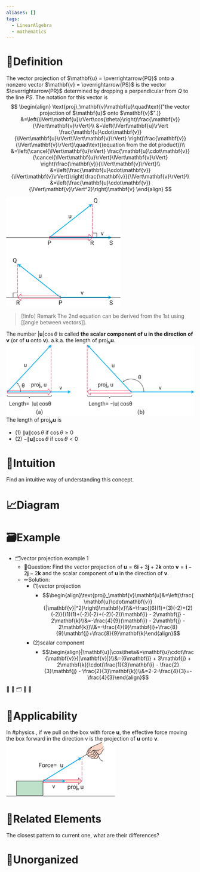 ```yaml
---
aliases: []
tags:
  - LinearAlgebra
  - mathematics
---
```



# 📝Definition
The vector projection of $\mathbf{u} = \overrightarrow{PQ}$ onto a nonzero vector $\mathbf{v} = \overrightarrow{PS}$ is the vector $\overrightarrow{PR}$ determined by dropping a perpendicular from $Q$ to the line $PS$. The notation for this vector is
$$
\begin{align}
\text{proj}_\mathbf{v}\mathbf{u}\quad\text{("the vector projection of $\mathbf{u}$ onto $\mathbf{v}$".)}
&=\left(\lVert\mathbf{u}\rVert\cos{\theta}\right)\frac{\mathbf{v}}{\lVert\mathbf{v}\rVert}\\
&=\left(\lVert\mathbf{u}\rVert \frac{\mathbf{u}\cdot\mathbf{v}}{\lVert\mathbf{u}\rVert\lVert\mathbf{v}\rVert}  \right)\frac{\mathbf{v}}{\lVert\mathbf{v}\rVert}\quad\text{(equation from the dot product)}\\
&=\left(\cancel{\lVert\mathbf{u}\rVert} \frac{\mathbf{u}\cdot\mathbf{v}}{\cancel{\lVert\mathbf{u}\rVert}\lVert\mathbf{v}\rVert}  \right)\frac{\mathbf{v}}{\lVert\mathbf{v}\rVert}\\
&=\left(\frac{\mathbf{u}\cdot\mathbf{v}}{\lVert\mathbf{v}\rVert}\right)\frac{\mathbf{v}}{\lVert\mathbf{v}\rVert}\\
&=\left(\frac{\mathbf{u}\cdot\mathbf{v}}{\lVert\mathbf{v}\rVert^2}\right)\mathbf{v}
\end{align}
$$

![|200](../assets/vector_projection.svg)

> [!info] Remark
> The 2nd equation can be derived from the 1st using [[angle between vectors]].


The number $|\mathbf{u}|\cos{\theta}$ is called **the scalar component of $\mathbf{u}$ in the direction of $\mathbf{v}$** (or of $\mathbf{u}$ onto $\mathbf{v}$). a.k.a. the length of $\text{proj}_\mathbf{v}\mathbf{u}$.
![|400](../assets/length_vector_projection.svg)
The length of $\text{proj}_\mathbf{v}\mathbf{u}$ is
- (1) $\lVert\mathbf{u}\rVert\cos{\theta}$ if $\cos\theta\geq0$
- (2) $-\lVert\mathbf{u}\rVert\cos{\theta}$ if $\cos\theta<0$

# 🧠Intuition
Find an intuitive way of understanding this concept.

# 📈Diagram



# 🗃Example
- 🗂vector projection example 1
	- 💬Question: Find the vector projection of $\mathbf{u} = 6\mathbf{i} + 3\mathbf{j} + 2\mathbf{k}$ onto $\mathbf{v} = \mathbf{i} - 2\mathbf{j} - 2\mathbf{k}$ and the scalar component of $\mathbf{u}$ in the direction of $\mathbf{v}$.
	- ✏Solution:
		- (1)vector projection
			- $$\begin{align}\text{proj}_\mathbf{v}\mathbf{u}&=\left(\frac{\mathbf{u}\cdot\mathbf{v}}{|\mathbf{v}|^2}\right)\mathbf{v}\\&=\frac{(6)(1)+(3)(-2)+(2)(-2)}{(1)(1)+(-2)(-2)+(-2)(-2)}\mathbf{i} - 2\mathbf{j} - 2\mathbf{k}\\&=-\frac{4}{9}(\mathbf{i} - 2\mathbf{j} - 2\mathbf{k})\\&=-\frac{4}{9}\mathbf{i}+\frac{8}{9}\mathbf{j}+\frac{8}{9}\mathbf{k}\end{align}$$
		- (2)scalar component
			- $$\begin{align}|\mathbf{u}|\cos\theta&=\mathbf{u}\cdot\frac{\mathbf{v}}{|\mathbf{v}|}\\&=(6\mathbf{i} + 3\mathbf{j} + 2\mathbf{k})\cdot(\frac{1}{3}\mathbf{i} - \frac{2}{3}\mathbf{j} - \frac{2}{3}\mathbf{k})\\&=2-2-\frac{4}{3}=-\frac{4}{3}\end{align}$$



📁
📩
🗂
📨
📂

# 🧀Applicability
In #physics , if we pull on the box with force $\mathbf{u}$, the effective force moving the box forward in the direction v is the projection of $\mathbf{u}$ onto $\mathbf{v}$.
![|200](../assets/vector_projection_physics.svg)

# 🌱Related Elements
The closest pattern to current one, what are their differences?


# 🍂Unorganized